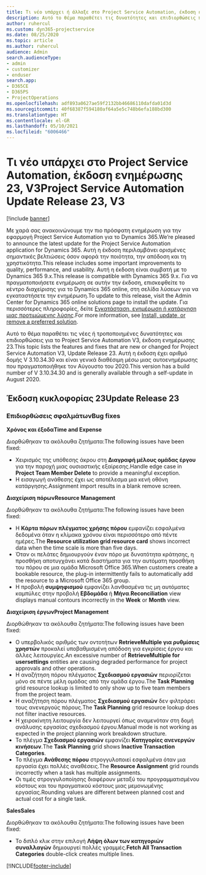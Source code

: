 ```yaml
---
title: Τι νέο υπάρχει ή άλλαξε στο Project Service Automation, έκδοση ενημέρωσης 23, V3
description: Αυτό το θέμα παραθέτει τις δυνατότητες και επιδιορθώσεις που είναι διαθέσιμες στο Project Service Automation, έκδοση ενημέρωσης 23, V3.
author: ruhercul
ms.custom: dyn365-projectservice
ms.date: 08/25/2020
ms.topic: article
ms.author: ruhercul
audience: Admin
search.audienceType:
- admin
- customizer
- enduser
search.app:
- D365CE
- D365PS
- ProjectOperations
ms.openlocfilehash: adf893a0627ae59f2132bb46686110dafda01d3d
ms.sourcegitcommit: 40f68387f594180af64a5e5c748b6efa188bd300
ms.translationtype: HT
ms.contentlocale: el-GR
ms.lasthandoff: 05/10/2021
ms.locfileid: "6006466"
---
```

# <a name="project-service-automation-update-release-23-v3"></a><span data-ttu-id="f5f4e-103">Τι νέο υπάρχει στο Project Service Automation, έκδοση ενημέρωσης 23, V3</span><span class="sxs-lookup"><span data-stu-id="f5f4e-103">Project Service Automation Update Release 23, V3</span></span>

[!include [banner](../includes/psa-now-project-operations.md)]

<span data-ttu-id="f5f4e-104">Με χαρά σας ανακοινώνουμε την πιο πρόσφατη ενημέρωση για την εφαρμογή Project Service Automation για το Dynamics 365.</span><span class="sxs-lookup"><span data-stu-id="f5f4e-104">We’re pleased to announce the latest update for the Project Service Automation application for Dynamics 365.</span></span> <span data-ttu-id="f5f4e-105">Αυτή η έκδοση περιλαμβάνει ορισμένες σημαντικές βελτιώσεις όσον αφορά την ποιότητα, την απόδοση και τη χρηστικότητα.</span><span class="sxs-lookup"><span data-stu-id="f5f4e-105">This release includes some important improvements to quality, performance, and usability.</span></span> <span data-ttu-id="f5f4e-106">Αυτή η έκδοση είναι συμβατή με το Dynamics 365 9.x.</span><span class="sxs-lookup"><span data-stu-id="f5f4e-106">This release is compatible with Dynamics 365 9.x.</span></span> <span data-ttu-id="f5f4e-107">Για να πραγματοποιήσετε ενημέρωση σε αυτήν την έκδοση, επισκεφθείτε το κέντρο διαχείρισης για το Dynamics 365 online, στη σελίδα λύσεων για να εγκαταστήσετε την ενημέρωση.</span><span class="sxs-lookup"><span data-stu-id="f5f4e-107">To update to this release, visit the Admin Center for Dynamics 365 online solutions page to install the update.</span></span> <span data-ttu-id="f5f4e-108">Για περισσότερες πληροφορίες, δείτε [Εγκατάσταση, ενημέρωση ή κατάργηση μιας προτιμώμενης λύσης](/power-platform/admin/install-remove-preferred-solution).</span><span class="sxs-lookup"><span data-stu-id="f5f4e-108">For more information, see [Install, update, or remove a preferred solution](/power-platform/admin/install-remove-preferred-solution).</span></span>

<span data-ttu-id="f5f4e-109">Αυτό το θέμα παραθέτει τις νέες ή τροποποιημένες δυνατότητες και επιδιορθώσεις για το Project Service Automation V3, έκδοση ενημέρωσης 23.</span><span class="sxs-lookup"><span data-stu-id="f5f4e-109">This topic lists the features and fixes that are new or changed for Project Service Automation V3, Update Release 23.</span></span> <span data-ttu-id="f5f4e-110">Αυτή η έκδοση έχει αριθμό δομής V 3.10.34.30 και είναι γενικά διαθέσιμη μέσω μιας αυτοενημέρωσης που πραγματοποιήθηκε τον Αύγουστο του 2020.</span><span class="sxs-lookup"><span data-stu-id="f5f4e-110">This version has a build number of V 3.10.34.30 and is generally available through a self-update in August 2020.</span></span>

## <a name="update-release-23"></a><span data-ttu-id="f5f4e-111">Έκδοση κυκλοφορίας 23</span><span class="sxs-lookup"><span data-stu-id="f5f4e-111">Update Release 23</span></span>

### <a name="bug-fixes"></a><span data-ttu-id="f5f4e-112">Επιδιορθώσεις σφαλμάτων</span><span class="sxs-lookup"><span data-stu-id="f5f4e-112">Bug fixes</span></span>

<span data-ttu-id="f5f4e-113">**Χρόνος και έξοδα**</span><span class="sxs-lookup"><span data-stu-id="f5f4e-113">**Time and Expense**</span></span>

<span data-ttu-id="f5f4e-114">Διορθώθηκαν τα ακόλουθα ζητήματα:</span><span class="sxs-lookup"><span data-stu-id="f5f4e-114">The following issues have been fixed:</span></span>
- <span data-ttu-id="f5f4e-115">Χειρισμός της υπόθεσης άκρου στη **Διαγραφή μέλους ομάδας έργου** για την παροχή μιας ουσιαστικής εξαίρεσης.</span><span class="sxs-lookup"><span data-stu-id="f5f4e-115">Handle edge case in **Project Team Member Delete** to provide a meaningful exception.</span></span>
- <span data-ttu-id="f5f4e-116">Η εισαγωγή ανάθεσης έχει ως αποτέλεσμα μια κενή οθόνη κατάργησης.</span><span class="sxs-lookup"><span data-stu-id="f5f4e-116">Assignment import results in a blank remove screen.</span></span>

<span data-ttu-id="f5f4e-117">**Διαχείριση πόρων**</span><span class="sxs-lookup"><span data-stu-id="f5f4e-117">**Resource Management**</span></span>

<span data-ttu-id="f5f4e-118">Διορθώθηκαν τα ακόλουθα ζητήματα:</span><span class="sxs-lookup"><span data-stu-id="f5f4e-118">The following issues have been fixed:</span></span>

- <span data-ttu-id="f5f4e-119">Η **Κάρτα πόρων πλέγματος χρήσης πόρου** εμφανίζει εσφαλμένα δεδομένα όταν η κλίμακα χρόνου είναι περισσότερο από πέντε ημέρες.</span><span class="sxs-lookup"><span data-stu-id="f5f4e-119">The **Resource utilization grid resource card** shows incorrect data when the time scale is more than five days.</span></span>
- <span data-ttu-id="f5f4e-120">Όταν οι πελάτες δημιουργούν έναν πόρο με δυνατότητα κράτησης, η προσθήκη αποτυγχάνει κατά διαστήματα για την αυτόματη προσθήκη του πόρου σε μια ομάδα Microsoft Office 365.</span><span class="sxs-lookup"><span data-stu-id="f5f4e-120">When customers create a bookable resource, the plug-in intermittently fails to automatically add the resource to a Microsoft Office 365 group.</span></span>
- <span data-ttu-id="f5f4e-121">Η προβολή **συμψηφισμού** εμφανίζει λανθασμένα τις μη αυτόματες καμπύλες στην προβολή **Εβδομάδα** ή **Μήνα**.</span><span class="sxs-lookup"><span data-stu-id="f5f4e-121">**Reconciliation** view displays manual contours incorrectly in the **Week** or **Month** view.</span></span>

<span data-ttu-id="f5f4e-122">**Διαχείριση έργων**</span><span class="sxs-lookup"><span data-stu-id="f5f4e-122">**Project Management**</span></span>

<span data-ttu-id="f5f4e-123">Διορθώθηκαν τα ακόλουθα ζητήματα:</span><span class="sxs-lookup"><span data-stu-id="f5f4e-123">The following issues have been fixed:</span></span>

- <span data-ttu-id="f5f4e-124">Ο υπερβολικός αριθμός των οντοτήτων **RetrieveMultiple για ρυθμίσεις χρηστών** προκαλεί υποβαθμισμένη απόδοση για εγκρίσεις έργου και άλλες λειτουργίες.</span><span class="sxs-lookup"><span data-stu-id="f5f4e-124">An excessive number of **RetrieveMultiple for usersettings** entities are causing degraded performance for project approvals and other operations.</span></span>
- <span data-ttu-id="f5f4e-125">Η αναζήτηση πόρου πλέγματος **Σχεδιασμού εργασιών** περιορίζεται μόνο σε πέντε μέλη ομάδας από την ομάδα έργου.</span><span class="sxs-lookup"><span data-stu-id="f5f4e-125">The **Task Planning** grid resource lookup is limited to only show up to five team members from the project team.</span></span> 
- <span data-ttu-id="f5f4e-126">Η αναζήτηση πόρου πλέγματος **Σχεδιασμού εργασιών** δεν φιλτράρει τους ανενεργούς πόρους.</span><span class="sxs-lookup"><span data-stu-id="f5f4e-126">The **Task Planning** grid resource lookup does not filter inactive resources.</span></span>
- <span data-ttu-id="f5f4e-127">Η χειροκίνητη λειτουργία δεν λειτουργεί όπως αναμενόταν στη δομή ανάλυσης εργασίας σχεδιασμού έργου.</span><span class="sxs-lookup"><span data-stu-id="f5f4e-127">Manual mode is not working as expected in the project planning work breakdown structure.</span></span>
- <span data-ttu-id="f5f4e-128">Το πλέγμα **Σχεδιασμού εργασιών** εμφανίζει **Κατηγορίες ανενεργών κινήσεων**.</span><span class="sxs-lookup"><span data-stu-id="f5f4e-128">The **Task Planning** grid shows **Inactive Transaction Categories**.</span></span>
- <span data-ttu-id="f5f4e-129">Το πλέγμα **Ανάθεσης πόρου** στρογγυλοποιεί εσφαλμένα όταν μια εργασία έχει πολλές αναθέσεις.</span><span class="sxs-lookup"><span data-stu-id="f5f4e-129">The **Resource Assignment** grid rounds incorrectly when a task has multiple assignments.</span></span>
- <span data-ttu-id="f5f4e-130">Οι τιμές στρογγυλοποίησης διαφέρουν μεταξύ του προγραμματισμένου κόστους και του πραγματικού κόστους μιας μεμονωμένης εργασίας.</span><span class="sxs-lookup"><span data-stu-id="f5f4e-130">Rounding values are different between planned cost and actual cost for a single task.</span></span>

<span data-ttu-id="f5f4e-131">**Sales**</span><span class="sxs-lookup"><span data-stu-id="f5f4e-131">**Sales**</span></span>

<span data-ttu-id="f5f4e-132">Διορθώθηκαν τα ακόλουθα ζητήματα:</span><span class="sxs-lookup"><span data-stu-id="f5f4e-132">The following issues have been fixed:</span></span>

- <span data-ttu-id="f5f4e-133">Το διπλό κλικ στην επιλογή **Λήψη όλων των κατηγοριών συναλλαγών** δημιουργεί πολλές γραμμές.</span><span class="sxs-lookup"><span data-stu-id="f5f4e-133">**Fetch All Transaction Categories** double-click creates multiple lines.</span></span>


[!INCLUDE[footer-include](../includes/footer-banner.md)]